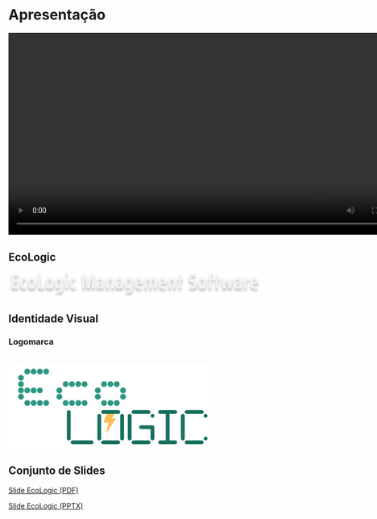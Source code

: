 # Apresentação

<video width="800" controls>
        <source src="/presentation/apresentacaoecologic.mp4" type="video/mp4">
</video>

## EcoLogic

<img src= "../docs/img/ecologictitulo.png" width="500" align="center">



## Identidade Visual

### Logomarca

<br>

<img src= "../docs/img/logoecologic.png" width="400" align="center">

<!-- > **Links Úteis**:
> - [10 dicas de design para slides](https://rockcontent.com/blog/design-para-slides/)
> - [7 dicas de design para criar apresentações de PowerPoint incríveis e eficientes](https://www.shutterstock.com/pt/blog/7-dicas-de-design-para-criar-apresentacoes-de-powerpoint-incriveis-e-eficientes)
> - [Especialista do TED dá 10 dicas para criar slides eficazes e bonitos](https://soap.com.br/blog/especialista-do-ted-da-10-dicas-para-criar-slides-eficazes-e-bonitos) -->

<br>

## Conjunto de Slides

 <a href="/presentation/slideecologic.pdf">Slide EcoLogic (PDF)</a>

  <a href="docs/presentation/ecologicslide.pptx">Slide EcoLogic (PPTX)</a>

 
<!-- > **Links Úteis**:
> - [A regra 10-20-30 para apresentações de sucesso](https://revistapegn.globo.com/Noticias/noticia/2014/07/regra-10-20-30-para-apresentacoes-de-sucesso.html)
> - [Top Tips for Effective Presentations](https://www.skillsyouneed.com/present/presentation-tips.html)
> - [How to make a great presentation](https://www.ted.com/playlists/574/how_to_make_a_great_presentation) -->

